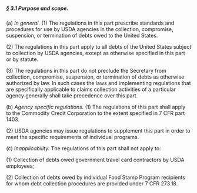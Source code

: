 ##### § 3.1 Purpose and scope. #####

(a) *In general.* (1) The regulations in this part prescribe standards and procedures for use by USDA agencies in the collection, compromise, suspension, or termination of debts owed to the United States.

(2) The regulations in this part apply to all debts of the United States subject to collection by USDA agencies, except as otherwise specified in this part or by statute.

(3) The regulations in this part do not preclude the Secretary from collection, compromise, suspension, or termination of debts as otherwise authorized by law. In such cases the laws and implementing regulations that are specifically applicable to claims collection activities of a particular agency generally shall take precedence over this part.

(b) *Agency specific regulations.* (1) The regulations of this part shall apply to the Commodity Credit Corporation to the extent specified in 7 CFR part 1403.

(2) USDA agencies may issue regulations to supplement this part in order to meet the specific requirements of individual programs.

(c) *Inapplicability.* The regulations of this part shall not apply to:

(1) Collection of debts owed government travel card contractors by USDA employees;

(2) Collection of debts owed by individual Food Stamp Program recipients for whom debt collection procedures are provided under 7 CFR 273.18.